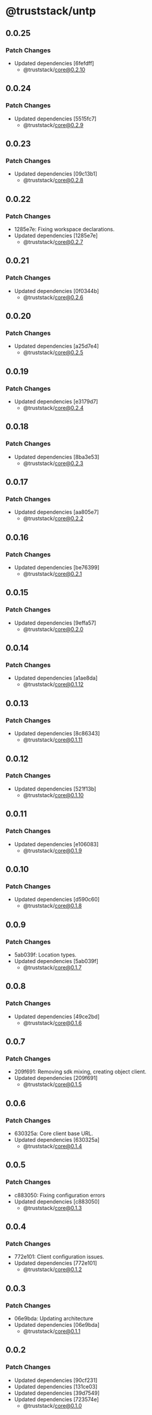 # @truststack/untp

## 0.0.25

### Patch Changes

- Updated dependencies [6fefdff]
  - @truststack/core@0.2.10

## 0.0.24

### Patch Changes

- Updated dependencies [5515fc7]
  - @truststack/core@0.2.9

## 0.0.23

### Patch Changes

- Updated dependencies [09c13b1]
  - @truststack/core@0.2.8

## 0.0.22

### Patch Changes

- 1285e7e: Fixing workspace declarations.
- Updated dependencies [1285e7e]
  - @truststack/core@0.2.7

## 0.0.21

### Patch Changes

- Updated dependencies [0f0344b]
  - @truststack/core@0.2.6

## 0.0.20

### Patch Changes

- Updated dependencies [a25d7e4]
  - @truststack/core@0.2.5

## 0.0.19

### Patch Changes

- Updated dependencies [e3179d7]
  - @truststack/core@0.2.4

## 0.0.18

### Patch Changes

- Updated dependencies [8ba3e53]
  - @truststack/core@0.2.3

## 0.0.17

### Patch Changes

- Updated dependencies [aa805e7]
  - @truststack/core@0.2.2

## 0.0.16

### Patch Changes

- Updated dependencies [be76399]
  - @truststack/core@0.2.1

## 0.0.15

### Patch Changes

- Updated dependencies [9effa57]
  - @truststack/core@0.2.0

## 0.0.14

### Patch Changes

- Updated dependencies [a1ae8da]
  - @truststack/core@0.1.12

## 0.0.13

### Patch Changes

- Updated dependencies [8c86343]
  - @truststack/core@0.1.11

## 0.0.12

### Patch Changes

- Updated dependencies [521f13b]
  - @truststack/core@0.1.10

## 0.0.11

### Patch Changes

- Updated dependencies [e106083]
  - @truststack/core@0.1.9

## 0.0.10

### Patch Changes

- Updated dependencies [d590c60]
  - @truststack/core@0.1.8

## 0.0.9

### Patch Changes

- 5ab039f: Location types.
- Updated dependencies [5ab039f]
  - @truststack/core@0.1.7

## 0.0.8

### Patch Changes

- Updated dependencies [49ce2bd]
  - @truststack/core@0.1.6

## 0.0.7

### Patch Changes

- 209f691: Removing sdk mixing, creating object client.
- Updated dependencies [209f691]
  - @truststack/core@0.1.5

## 0.0.6

### Patch Changes

- 630325a: Core client base URL.
- Updated dependencies [630325a]
  - @truststack/core@0.1.4

## 0.0.5

### Patch Changes

- c883050: Fixing configuration errors
- Updated dependencies [c883050]
  - @truststack/core@0.1.3

## 0.0.4

### Patch Changes

- 772e101: Client configuration issues.
- Updated dependencies [772e101]
  - @truststack/core@0.1.2

## 0.0.3

### Patch Changes

- 06e9bda: Updating architecture
- Updated dependencies [06e9bda]
  - @truststack/core@0.1.1

## 0.0.2

### Patch Changes

- Updated dependencies [90cf231]
- Updated dependencies [131ce03]
- Updated dependencies [39d7549]
- Updated dependencies [723574e]
  - @truststack/core@0.1.0

